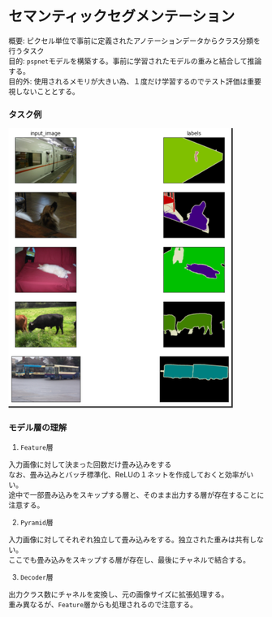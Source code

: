 # セマンティックセグメンテーション
概要: ピクセル単位で事前に定義されたアノテーションデータからクラス分類を行うタスク  
目的: `pspnet`モデルを構築する。事前に学習されたモデルの重みと結合して推論する。  
目的外: 使用されるメモリが大きい為、１度だけ学習するのでテスト評価は重要視しないこととする。  

### タスク例  
![](./photos/segment.png)  

### モデル層の理解  
1. `Feature`層  
  
入力画像に対して決まった回数だけ畳み込みをする  
なお、畳み込みとバッチ標準化、ReLUの１ネットを作成しておくと効率がいい。  
途中で一部畳み込みをスキップする層と、そのまま出力する層が存在することに注意する。  

2. `Pyramid`層  
  
入力画像に対してそれぞれ独立して畳み込みをする。独立された重みは共有しない。  
ここでも畳み込みをスキップする層が存在し、最後にチャネルで結合する。  

3. `Decoder`層  
  
出力クラス数にチャネルを変換し、元の画像サイズに拡張処理する。  
重み異なるが、`Feature`層からも処理されるので注意する。  
